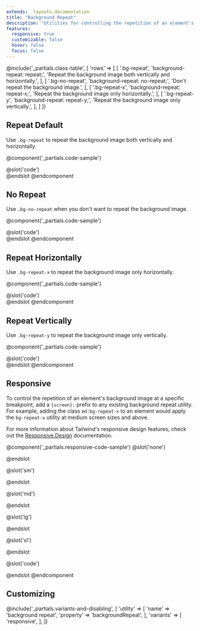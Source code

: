 ```yaml
---
extends: _layouts.documentation
title: "Background Repeat"
description: "Utilities for controlling the repetition of an element's background image."
features:
  responsive: true
  customizable: false
  hover: false
  focus: false
---
```


@include('_partials.class-table', [
  'rows' => [
    [
      '.bg-repeat',
      'background-repeat: repeat;',
      'Repeat the background image both vertically and horizontally.',
    ],
    [
      '.bg-no-repeat',
      'background-repeat: no-repeat;',
      'Don\'t repeat the background image.',
    ],
    [
      '.bg-repeat-x',
      'background-repeat: repeat-x;',
      'Repeat the background image only horizontally.',
    ],
    [
      '.bg-repeat-y',
      'background-repeat: repeat-y;',
      'Repeat the background image only vertically.',
    ],
  ]
])

## Repeat <span class="ml-2 font-semibold text-gray-600 text-sm uppercase tracking-wide">Default</span>

Use `.bg-repeat` to repeat the background image both vertically and horizontally.

@component('_partials.code-sample')
<div class="w-full bg-gray-400 h-48 bg-center bg-repeat" style="background-image:url('https://images.unsplash.com/photo-1459262838948-3e2de6c1ec80?ixlib=rb-1.2.1&ixid=eyJhcHBfaWQiOjEyMDd9&auto=format&fit=crop&w=128&q=80');">
</div>
@slot('code')
<div class="bg-repeat bg-center ..." style="background-image: url(...)"></div>
@endslot
@endcomponent

## No Repeat

Use `.bg-no-repeat` when you don't want to repeat the background image.

@component('_partials.code-sample')
<div class="w-full bg-gray-400 h-48 bg-center bg-no-repeat" style="background-image:url('https://images.unsplash.com/photo-1459262838948-3e2de6c1ec80?ixlib=rb-1.2.1&ixid=eyJhcHBfaWQiOjEyMDd9&auto=format&fit=crop&w=128&q=80');">
</div>
@slot('code')
<div class="bg-no-repeat bg-center ..." style="background-image: url(...)"></div>
@endslot
@endcomponent

## Repeat Horizontally

Use `.bg-repeat-x` to repeat the background image only horizontally.

@component('_partials.code-sample')
<div class="w-full bg-gray-400 h-48 bg-center bg-repeat-x" style="background-image:url('https://images.unsplash.com/photo-1459262838948-3e2de6c1ec80?ixlib=rb-1.2.1&ixid=eyJhcHBfaWQiOjEyMDd9&auto=format&fit=crop&w=128&q=80');">
</div>
@slot('code')
<div class="bg-repeat-x bg-center ..." style="background-image: url(...)"></div>
@endslot
@endcomponent

## Repeat Vertically

Use `.bg-repeat-y` to repeat the background image only vertically.

@component('_partials.code-sample')
<div class="w-full bg-gray-400 h-48 bg-center bg-repeat-y" style="background-image:url('https://images.unsplash.com/photo-1459262838948-3e2de6c1ec80?ixlib=rb-1.2.1&ixid=eyJhcHBfaWQiOjEyMDd9&auto=format&fit=crop&w=128&q=80');">
</div>
@slot('code')
<div class="bg-repeat-y bg-center ..." style="background-image: url(...)"></div>
@endslot
@endcomponent

## Responsive

To control the repetition of an element's background image at a specific breakpoint, add a `{screen}:` prefix to any existing background repeat utility. For example, adding the class `md:bg-repeat-x` to an element would apply the `bg-repeat-x` utility at medium screen sizes and above.

For more information about Tailwind's responsive design features, check out the [Responsive Design](/docs/responsive-design) documentation.

@component('_partials.responsive-code-sample')
@slot('none')
<div class="w-full bg-gray-400 h-48 bg-center bg-repeat" style="background-image:url('https://images.unsplash.com/photo-1459262838948-3e2de6c1ec80?ixlib=rb-1.2.1&ixid=eyJhcHBfaWQiOjEyMDd9&auto=format&fit=crop&w=128&q=80');">
</div>
@endslot

@slot('sm')
<div class="w-full bg-gray-400 h-48 bg-center bg-no-repeat" style="background-image:url('https://images.unsplash.com/photo-1459262838948-3e2de6c1ec80?ixlib=rb-1.2.1&ixid=eyJhcHBfaWQiOjEyMDd9&auto=format&fit=crop&w=128&q=80');">
</div>
@endslot

@slot('md')
<div class="w-full bg-gray-400 h-48 bg-center bg-repeat-x" style="background-image:url('https://images.unsplash.com/photo-1459262838948-3e2de6c1ec80?ixlib=rb-1.2.1&ixid=eyJhcHBfaWQiOjEyMDd9&auto=format&fit=crop&w=128&q=80');">
</div>
@endslot

@slot('lg')
<div class="w-full bg-gray-400 h-48 bg-center bg-repeat-y" style="background-image:url('https://images.unsplash.com/photo-1459262838948-3e2de6c1ec80?ixlib=rb-1.2.1&ixid=eyJhcHBfaWQiOjEyMDd9&auto=format&fit=crop&w=128&q=80');">
</div>
@endslot

@slot('xl')
<div class="w-full bg-gray-400 h-48 bg-center bg-no-repeat" style="background-image:url('https://images.unsplash.com/photo-1459262838948-3e2de6c1ec80?ixlib=rb-1.2.1&ixid=eyJhcHBfaWQiOjEyMDd9&auto=format&fit=crop&w=128&q=80');">
</div>
@endslot

@slot('code')
<div class="none:bg-repeat sm:bg-no-repeat md:bg-repeat-x lg:bg-repeat-y xl:bg-no-repeat ..." style="background-image: url(...)"></div>
@endslot
@endcomponent


## Customizing

@include('_partials.variants-and-disabling', [
    'utility' => [
        'name' => 'background repeat',
        'property' => 'backgroundRepeat',
    ],
    'variants' => [
        'responsive',
    ],
])
